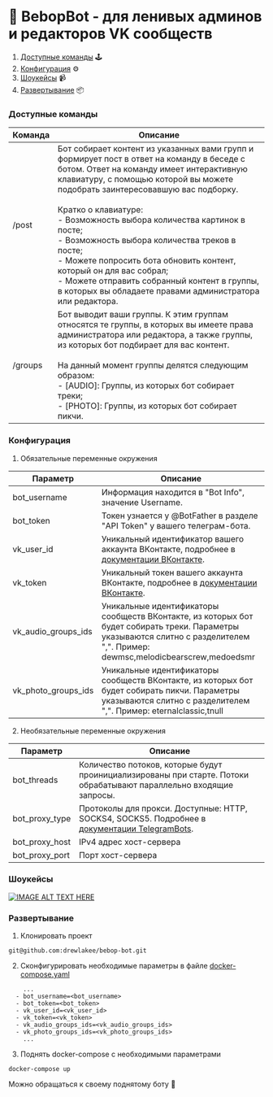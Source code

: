 # :robot: BebopBot - для ленивых админов и редакторов VK сообществ

1. [Доступные команды](#доступные-команды) :joystick:
2. [Конфигурация](#конфигурация) :gear:
3. [Шоукейсы](#шоукейсы) :video_camera:
4. [Развертывание](#развертывание) :package:

### Доступные команды

Команда | Описание
------------ | -------------
/post | Бот собирает контент из указанных вами групп и формирует пост в ответ на команду в беседе с ботом. Ответ на команду имеет интерактивную клавиатуру, с помощью которой вы можете подобрать заинтересовавшую вас подборку. <br><br> Кратко о клавиатуре: <br> - Возможность выбора количества картинок в посте; <br> - Возможность выбора количества треков в посте; <br> - Можете попросить бота обновить контент, который он для вас собрал; <br> - Можете отправить собранный контент в группы, в которых вы обладаете правами администратора или редактора.
/groups | Бот выводит ваши группы. К этим группам относятся те группы, в которых вы имеете права администратора или редактора, а также группы, из которых бот подбирает для вас контент. <br> <br> На данный момент группы делятся следующим образом: <br> - [AUDIO]: Группы, из которых бот собирает треки; <br> - [PHOTO]: Группы, из которых бот собирает пикчи.

### Конфигурация

1. Обязательные переменные окружения

Параметр                 | Описание  |
------------            |---|  
bot_username            |  Информация находится в "Bot Info", значение Username.  |
bot_token               |  Токен узнается у @BotFather в разделе "API Token" у вашего телеграм-бота. |
vk_user_id              |  Уникальный идентификатор вашего аккаунта ВКонтакте, подробнее в [документации ВКонтакте](https://vk.com/dev/implicit_flow_user). |
vk_token                |  Уникальный токен вашего аккаунта ВКонтакте, подробнее в [документации ВКонтакте](https://vk.com/dev/implicit_flow_user). |
vk_audio_groups_ids     | Уникальные идентификаторы сообществ ВКонтакте, из которых бот будет собирать треки. Параметры указываются слитно с разделителем ",". Пример: dewmsc,melodicbearscrew,medoedsmr   |
vk_photo_groups_ids     | Уникальные идентификаторы сообществ ВКонтакте, из которых бот будет собирать пикчи. Параметры указываются слитно с разделителем ",". Пример: eternalclassic,tnull |

2. Необязательные переменные окружения

Параметр                 | Описание  |
------------            |---|
bot_threads             | Количество потоков, которые будут проинициализированы при старте. Потоки обрабатывают параллельно входящие запросы.  |
bot_proxy_type          | Протоколы для прокси. Доступные: HTTP, SOCKS4, SOCKS5. Подробнее в [документации TelegramBots](https://github.com/rubenlagus/TelegramBots/wiki/Getting-Started).  |
bot_proxy_host          | IPv4 адрес хост-сервера  |
bot_proxy_port          | Порт хост-сервера  |

### Шоукейсы

[![IMAGE ALT TEXT HERE](https://i9.ytimg.com/vi/FxE_PlekTss/mq2.jpg?sqp=CLTFi4MG&rs=AOn4CLD-yuRIozlj482u9Cel0FbjMZiIdQ)](https://youtu.be/FxE_PlekTss)

### Развертывание

1. Клонировать проект

```
git@github.com:drewlakee/bebop-bot.git
```

2. Сконфигурировать необходимые параметры в файле [docker-compose.yaml](docker-compose.yaml)

```
    ...
  - bot_username=<bot_username>
  - bot_token=<bot_token>
  - vk_user_id=<vk_user_id>
  - vk_token=<vk_token>
  - vk_audio_groups_ids=<vk_audio_groups_ids>
  - vk_photo_groups_ids=<vk_photo_groups_ids>
    ...
```

3. Поднять docker-compose с необходимыми параметрами 

```
docker-compose up
```

Можно обращаться к своему поднятому боту :rocket:
